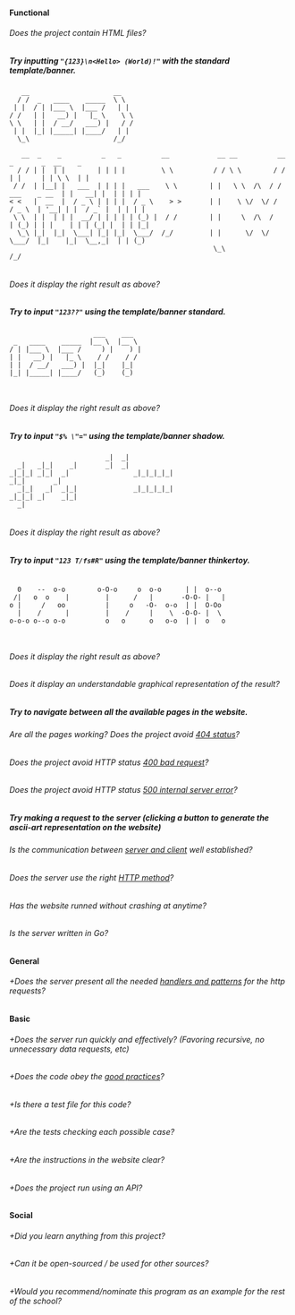 #### Functional

###### Does the project contain HTML files?

##### Try inputting `"{123}\n<Hello> (World)!"` with the standard template/banner.
```
   __                     __    
  / /  _   ____    _____  \ \   
 | |  / | |___ \  |___ /   | |  
/ /   | |   __) |   |_ \    \ \ 
\ \   | |  / __/   ___) |   / / 
 | |  |_| |_____| |____/   | |  
  \_\                     /_/   
                                
   __  _    _          _   _          __            __ __          __                 _       _  __    _  
  / / | |  | |        | | | |         \ \          / / \ \        / /                | |     | | \ \  | | 
 / /  | |__| |   ___  | | | |   ___    \ \        | |   \ \  /\  / /    ___    _ __  | |   __| |  | | | | 
< <   |  __  |  / _ \ | | | |  / _ \    > >       | |    \ \/  \/ /    / _ \  | '__| | |  / _` |  | | | | 
 \ \  | |  | | |  __/ | | | | | (_) |  / /        | |     \  /\  /    | (_) | | |    | | | (_| |  | | |_| 
  \_\ |_|  |_|  \___| |_| |_|  \___/  /_/         | |      \/  \/      \___/  |_|    |_|  \__,_|  | | (_) 
                                                   \_\                                           /_/      
                                                                                                          
```
###### Does it display the right result as above?

##### Try to input `"123??"` using the template/banner standard.
```
                     ___    ___   
 _   ____    _____  |__ \  |__ \  
/ | |___ \  |___ /     ) |    ) | 
| |   __) |   |_ \    / /    / /  
| |  / __/   ___) |  |_|    |_|   
|_| |_____| |____/   (_)    (_)   
                                  
                                  
```
###### Does it display the right result as above?

##### Try to input `"$% \"="` using the template/banner shadow.
```
                        _|  _|            
  _|   _|_|    _|       _|  _|            
_|_|_| _|_|  _|                _|_|_|_|_| 
_|_|       _|                             
  _|_|   _|  _|_|              _|_|_|_|_| 
_|_|_| _|    _|_|                         
  _|                                      
                                          
```
###### Does it display the right result as above?

##### Try to input `"123 T/fs#R"` using the template/banner thinkertoy.
```
                                                       
  0    --  o-o        o-O-o     o  o-o      | |  o--o  
 /|   o  o    |         |      /   |       -O-O- |   | 
o |     /   oo          |     o   -O-  o-o  | |  O-Oo  
  |    /      |         |    /     |    \  -O-O- |  \  
o-o-o o--o o-o          o   o      o   o-o  | |  o   o 
                                                       
                                                       
```
###### Does it display the right result as above?

###### Does it display an understandable graphical representation of the result?

##### Try to navigate between all the available pages in the website.
###### Are all the pages working? Does the project avoid [404 status](https://www.restapitutorial.com/httpstatuscodes.html)?

###### Does the project avoid HTTP status [400 bad request](https://kinsta.com/knowledgebase/400-bad-request/#causes)?
###### Does the project avoid HTTP status [500 internal server error](https://www.restapitutorial.com/httpstatuscodes.html)?

##### Try making a request to the server (clicking a button to generate the ascii-art representation on the website)
###### Is the communication between [server and client](https://www.geeksforgeeks.org/client-server-model/) well established?

###### Does the server use the right [HTTP method](https://developer.mozilla.org/en-US/docs/Web/HTTP/Methods)?
###### Has the website runned without crashing at anytime?
###### Is the server written in Go?

#### General

###### +Does the server present all the needed [handlers and patterns](https://golang.org/pkg/net/http/#HandleFunc) for the http requests?

#### Basic

###### +Does the server run quickly and effectively? (Favoring recursive, no unnecessary data requests, etc)
###### +Does the code obey the [good practices](https://public.01-edu.org/subjects/good-practices.en)?

###### +Is there a test file for this code?
###### +Are the tests checking each possible case?

###### +Are the instructions in the website clear?
###### +Does the project run using an API?

#### Social

###### +Did you learn anything from this project?
###### +Can it be open-sourced / be used for other sources?
###### +Would you recommend/nominate this program as an example for the rest of the school?
